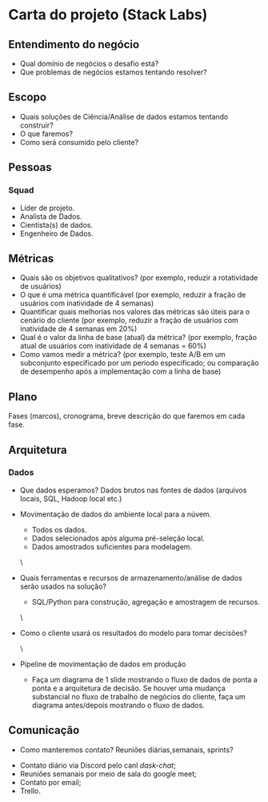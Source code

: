 # Carta do projeto (Stack Labs)

## Entendimento do negócio

* Qual domínio de negócios o desafio está?
* Que problemas de negócios estamos tentando resolver?

## Escopo

* Quais soluções de Ciência/Análise de dados estamos tentando construir?
* O que faremos?
* Como será consumido pelo cliente?

## Pessoas

### Squad

* Líder de projeto.
* Analista de Dados.
* Cientista(s) de dados.
* Engenheiro de Dados.

## Métricas

* Quais são os objetivos qualitativos? (por exemplo, reduzir a rotatividade de usuários)
* O que é uma métrica quantificável (por exemplo, reduzir a fração de usuários com inatividade de 4 semanas)
* Quantificar quais melhorias nos valores das métricas são úteis para o cenário do cliente (por exemplo, reduzir a fração de usuários com inatividade de 4 semanas em 20%)
* Qual é o valor da linha de base (atual) da métrica? (por exemplo, fração atual de usuários com inatividade de 4 semanas = 60%)
* Como vamos medir a métrica? (por exemplo, teste A/B em um subconjunto especificado por um período especificado; ou comparação de desempenho após a implementação com a linha de base)

## Plano

Fases (marcos), cronograma, breve descrição do que faremos em cada fase.

## Arquitetura

### Dados

* Que dados esperamos? Dados brutos nas fontes de dados (arquivos locais, SQL, Hadoop local etc.)
* Movimentação de dados do ambiente local para a núvem.
  * Todos os dados.
  * Dados selecionados após alguma pré-seleção local.
  * Dados amostrados suficientes para modelagem.

  \
* Quais ferramentas e recursos de armazenamento/análise de dados serão usados ​​na solução?
  * SQL/Python para construção, agregação e amostragem de recursos.

  \
* Como o cliente usará os resultados do modelo para tomar decisões?

  \
* Pipeline de movimentação de dados em produção
  * Faça um diagrama de 1 slide mostrando o fluxo de dados de ponta a ponta e a arquitetura de decisão. Se houver uma mudança substancial no fluxo de trabalho de negócios do cliente, faça um diagrama antes/depois mostrando o fluxo de dados.

## Comunicação

* Como manteremos contato? Reuniões diárias,semanais, sprints?

- Contato diário via Discord pelo canl *dask-chat*;
- Reuniões semanais por meio de sala do google meet;
- Contato por email;
- Trello.


